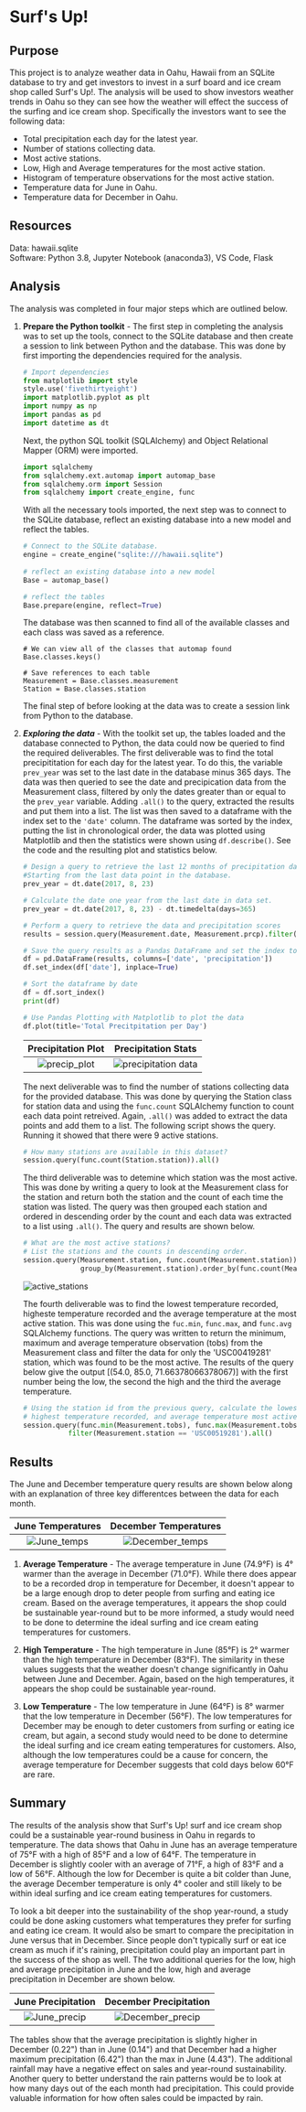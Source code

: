 # Surf's Up!

## Purpose
This project is to analyze weather data in Oahu, Hawaii from an SQLite database to try and get investors to invest in a surf board and ice cream shop called Surf's Up!.  The analysis will be used to show investors weather trends in Oahu so they can see how the weather will effect the success of the surfing and ice cream shop.  Specifically the investors want to see the following data:

 - Total precipitation each day for the latest year.
 - Number of stations collecting data.
 - Most active stations.
 - Low, High and Average temperatures for the most active station.
 - Histogram of temperature observations for the most active station.
 - Temperature data for June in Oahu.
 - Temperature data for December in Oahu.
 
## Resources
Data: hawaii.sqlite<br/>
Software: Python 3.8, Jupyter Notebook (anaconda3), VS Code, Flask

## Analysis
The analysis was completed in four major steps which are outlined below.

1. **Prepare the Python toolkit** - The first step in completing the analysis was to set up the tools, connect to the SQLite database and then create a session to link between Python and the database.  This was done by first importing the dependencies required for the analysis.
   ```py
   # Import dependencies
   from matplotlib import style
   style.use('fivethirtyeight')
   import matplotlib.pyplot as plt    
   import numpy as np
   import pandas as pd
   import datetime as dt
   ```   
   Next, the python SQL toolkit (SQLAlchemy) and Object Relational Mapper (ORM) were imported.
   ```py
   import sqlalchemy
   from sqlalchemy.ext.automap import automap_base
   from sqlalchemy.orm import Session
   from sqlalchemy import create_engine, func
   ```
   With all the necessary tools imported, the next step was to connect to the SQLite database, reflect an existing database into a new model and reflect the tables.  
   ```py
   # Connect to the SQLite database.
   engine = create_engine("sqlite:///hawaii.sqlite")
    
   # reflect an existing database into a new model
   Base = automap_base()

   # reflect the tables
   Base.prepare(engine, reflect=True)
   ```
   The database was then scanned to find all of the available classes and each class was saved as a reference.  
   ```
   # We can view all of the classes that automap found
   Base.classes.keys()

   # Save references to each table
   Measurement = Base.classes.measurement
   Station = Base.classes.station
   ```
   The final step of before looking at the data was to create a session link from Python to the database.
   
2. ***Exploring the data*** - With the toolkit set up, the tables loaded and the database connected to Python, the data could now be queried to find the required deliverables.  The first deliverable was to find the total precipititation for each day for the latest year.  To do this, the variable `prev_year` was set to the last date in the database minus 365 days.  The data was then queried to see the date and precipication data from the Measurement class, filtered by only the dates greater than or equal to the `prev_year` variable.  Adding `.all()` to the query, extracted the results and put them into a list.  The list was then saved to a dataframe with the index set to the `'date'` column.  The dataframe was sorted by the index, putting the list in chronological order, the data was plotted using Matplotlib and then the statistics were shown using `df.describe()`.  See the code and the resulting plot and statistics below.
   ```py
   # Design a query to retrieve the last 12 months of precipitation data and plot the results. 
   #Starting from the last data point in the database. 
   prev_year = dt.date(2017, 8, 23)

   # Calculate the date one year from the last date in data set.
   prev_year = dt.date(2017, 8, 23) - dt.timedelta(days=365)

   # Perform a query to retrieve the data and precipitation scores
   results = session.query(Measurement.date, Measurement.prcp).filter(Measurement.date >=prev_year).all()

   # Save the query results as a Pandas DataFrame and set the index to the date column
   df = pd.DataFrame(results, columns=['date', 'precipitation'])
   df.set_index(df['date'], inplace=True)

   # Sort the dataframe by date
   df = df.sort_index()
   print(df)

   # Use Pandas Plotting with Matplotlib to plot the data
   df.plot(title='Total Precitpitation per Day')
   ```
   | Precipitation Plot | Precipitation Stats |
   |:--:|:--:|
   |![precip_plot](Results/Precip_plot.png)|![precipitation data](Results/Precip_data.png)|
   
   The next deliverable was to find the number of stations collecting data for the provided database.  This was done by querying the Station class for station data and using the `func.count` SQLAlchemy function to count each data point retreived.  Again, `.all()` was added to extract the data points and add them to a list.  The following script shows the query.  Running it showed that there were 9 active stations.
   ```py 
   # How many stations are available in this dataset?
   session.query(func.count(Station.station)).all()
   ```
   
   The third deliverable was to detemine which station was the most active.  This was done by writing a query to look at the Measurement class for the station and return both the station and the count of each time the station was listed.  The query was then grouped each station and ordered in descending order by the count and each data was extracted to a list using `.all()`.  The query and results are shown below.
   ```py  
   # What are the most active stations?
   # List the stations and the counts in descending order.
   session.query(Measurement.station, func.count(Measurement.station)).\
                 group_by(Measurement.station).order_by(func.count(Measurement.station).desc()).all()
   ```
   ![active_stations](Results/active_stations.png)
   
   The fourth deliverable was to find the lowest temperature recorded, higheste temperature recorded and the average temperature at the most active station.  This was done using the `fuc.min`, `func.max`, and `func.avg` SQLAlchemy functions.  The query was written to return the minimum, maximum and average temperature observation (tobs) from the Measurement class and filter the data for only the 'USC00419281' station, which was found to be the most active.  The results of the query below give the output [(54.0, 85.0, 71.66378066378067)] with the first number being the low, the second the high and the third the average temperature.
   ```py
   # Using the station id from the previous query, calculate the lowest temperature recorded, 
   # highest temperature recorded, and average temperature most active station?
   session.query(func.min(Measurement.tobs), func.max(Measurement.tobs), func.avg(Measurement.tobs)).\
              filter(Measurement.station == 'USC00519281').all()
   ```
   
   
## Results
The June and December temperature query results are shown below along with an explanation of three key differentces between the data for each month.

   | June Temperatures | December Temperatures |
   |:--:|:--:|
   |![June_temps](Results/June_temps.png)|![December_temps](Results/December_temps.png)|

 1. **Average Temperature** - The average temperature in June (74.9°F) is 4° warmer than the average in December (71.0°F).  While there does appear to be a recorded drop in temperature for December,  it doesn't appear to be a large enough drop to deter people from surfing and eating ice cream.  Based on the average temperatures, it appears the shop could be sustainable year-round but to be more informed, a study would need to be done to determine the ideal surfing and ice cream eating temperatures for customers.
 
 2. **High Temperature** - The high temperature in June (85°F) is 2° warmer than the high temperature in December (83°F).  The similarity in these values suggests that the weather doesn't change significantly in Oahu between June and December.  Again, based on the high temperatures, it appears the shop could be sustainable year-round.
 
 3. **Low Temperature** - The low temperature in June (64°F) is 8° warmer that the low temperature in December (56°F).  The low temperatures for December may be enough to deter customers from surfing or eating ice cream, but again, a second study would need to be done to determine the ideal surfing and ice cream eating temperatures for customers.  Also, although the low temperatures could be a cause for concern, the average temperature for December suggests that cold days below 60°F are rare.

## Summary
The results of the analysis show that Surf's Up! surf and ice cream shop could be a sustainable year-round business in Oahu in regards to temperature.  The data shows that Oahu in June has an average temperature of 75°F with a high of 85°F and a low of 64°F.  The temperature in December is slightly cooler with an average of 71°F, a high of 83°F and a low of 56°F.  Although the low for December is quite a bit colder than June, the average December temperature is only 4° cooler and still likely to be within ideal surfing and ice cream eating temperatures for customers.

To look a bit deeper into the sustainability of the shop year-round, a study could be done asking customers what temperatures they prefer for surfing and eating ice cream.  It would also be smart to compare the precipitation in June versus that in December.  Since people don't typically surf or eat ice cream as much if it's raining, precipitation could play an important part in the success of the shop as well.  The two additional queries for the low, high and average precipitation in June and the low, high and average precipitation in December are shown below.  

   | June Precipitation | December Precipitation |
   |:--:|:--:|
   |![June_precip](Results/June_precip.png)|![December_precip](Results/December_precip.png)|

The tables show that the average precipitation is slightly higher in December (0.22") than in June (0.14") and that December had a higher maximum precipitation (6.42") than the max in June (4.43").  The additional rainfall may have a negative effect on sales and year-round sustainability.  Another query to better understand the rain patterns would be to look at how many days out of the each month had precipitation.  This could provide valuable information for how often sales could be impacted by rain.
